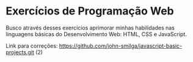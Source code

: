 # Exercícios de Programação Web
Busco através desses exercícios aprimorar minhas habilidades nas linguagens básicas do Desenvolvimento Web: HTML, CSS e JavaScript.

Link para correções:
https://github.com/john-smilga/javascript-basic-projects.git (2)
